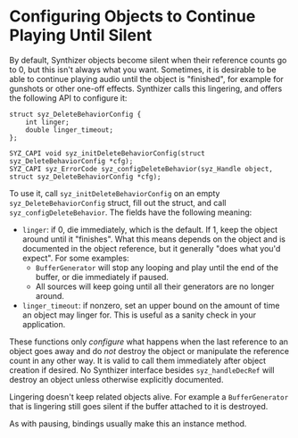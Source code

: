 # Configuring Objects to Continue Playing Until Silent

By default, Synthizer objects become silent when their reference counts go to 0, but this isn't always what you want.
Sometimes, it is desirable to be able to continue playing audio until the object is "finished", for example for gunshots
or other one-off effects.  Synthizer calls this lingering, and offers the following API to configure it:

```
struct syz_DeleteBehaviorConfig {
    int linger;
    double linger_timeout;
};

SYZ_CAPI void syz_initDeleteBehaviorConfig(struct syz_DeleteBehaviorConfig *cfg);
SYZ_CAPI syz_ErrorCode syz_configDeleteBehavior(syz_Handle object, struct syz_DeleteBehaviorConfig *cfg);
```

To use it, call `syz_initDeleteBehaviorConfig` on an empty `syz_DeleteBehaviorConfig` struct, fill out the struct, and
call `syz_configDeleteBehavior`.  The fields have the following meaning:

- `linger`: if 0, die immediately, which is the default.  If 1, keep the object around until it "finishes".  What this
  means depends on the object and is documented in the object reference, but it generally "does what you'd expect". For
  some examples:
  - `BufferGenerator` will stop any looping and play until the end of the buffer, or die immediately if paused.
  - All sources will keep going until all their generators are no longer around.
- `linger_timeout`: if nonzero, set an upper bound on the amount of time an object may linger for.  This is useful as a
  sanity check in your application.

These functions only *configure* what happens when the last reference to an object goes away and do *not* destroy the
object or manipulate the reference count in any other way.  It is valid to call them immediately after object creation
if desired.  No Synthizer interface besides `syz_handleDecRef` will destroy an object unless otherwise explicitly
documented.

Lingering doesn't keep related objects alive.  For example a `BufferGenerator` that is lingering still goes silent if
the buffer attached to it is destroyed.

As with pausing, bindings usually make this an instance method.
